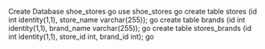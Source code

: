 Create Database shoe_stores
go
use shoe_stores
go
create table stores (id int identity(1,1), store_name varchar(255));
go
create table brands (id int identity(1,1), brand_name varchar(255));
go
create table stores_brands (id int identity(1,1), store_id int, brand_id int);
go
